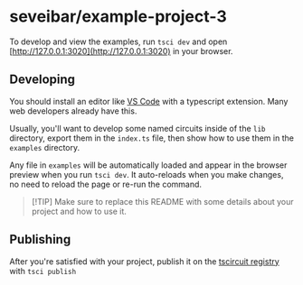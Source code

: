# seveibar/example-project-3

To develop and view the examples, run `tsci dev` and open [http://127.0.0.1:3020](http://127.0.0.1:3020) in your browser.

## Developing

You should install an editor like [VS Code](https://code.visualstudio.com/) with a typescript extension. Many web developers already have this.

Usually, you'll want to develop some named circuits inside of the `lib` directory,
export them in the `index.ts` file, then show how to use them in the `examples` directory.

Any file in `examples` will be automatically loaded and appear in the browser preview when you run `tsci dev`. It auto-reloads when you make changes, no need to reload the page or re-run the command.

> [!TIP] Make sure to replace this README with some details about your project and how to use it.

## Publishing

After you're satisfied with your project, publish it on the [tscircuit registry](https://registry.tscircuit.com) with `tsci publish`